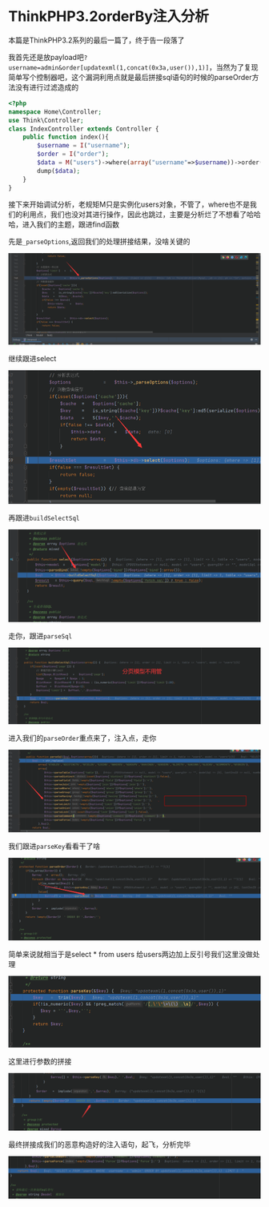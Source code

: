 # ThinkPHP3.2orderBy注入分析

本篇是ThinkPHP3.2系列的最后一篇了，终于告一段落了

我首先还是放payload吧`?username=admin&order[updatexml(1,concat(0x3a,user()),1)]`，当然为了复现简单写个控制器吧，这个漏洞利用点就是最后拼接sql语句的时候的parseOrder方法没有进行过滤造成的

```php
<?php
namespace Home\Controller;
use Think\Controller;
class IndexController extends Controller {
    public function index(){
        $username = I("username");
        $order = I("order");
        $data = M("users")->where(array("username"=>$username))->order($order)->find();
        dump($data);
    }
}
```

接下来开始调试分析，老规矩M只是实例化users对象，不管了，where也不是我们的利用点，我们也没对其进行操作，因此也跳过，主要是分析烂了不想看了哈哈哈，进入我们的主题，跟进find函数

先是`_parseOptions`,返回我们的处理拼接结果，没啥关键的

![](pic/1.png)

继续跟进select

![](pic/2.png)

再跟进`buildSelectSql`

![](pic/3.png)

走你，跟进`parseSql`

![](pic/4.png)

进入我们的`parseOrder`重点来了，注入点，走你

![](pic/5.png)

我们跟进`parseKey`看看干了啥

![](pic/6.png)

简单来说就相当于是select * from users 给users两边加上反引号我们这里没做处理

![](pic/7.png)

这里进行参数的拼接

![](pic/8.png)

最终拼接成我们的恶意构造好的注入语句，起飞，分析完毕

![](pic/9.png)